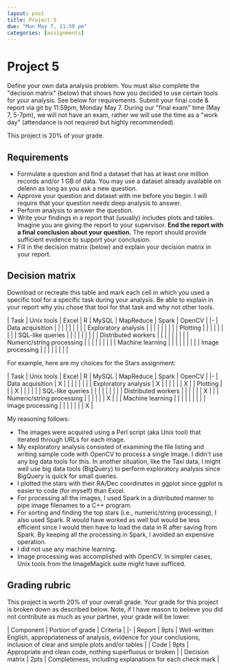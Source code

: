 ```yaml
---
layout: post
title: Project 5
due: "Mon May 7, 11:59 pm"
categories: [assignments]
---
```


# Project 5

Define your own data analysis problem. You must also complete the "decision matrix" (below) that shows how you decided to use certain tools for your analysis. See below for requirements. Submit your final code & report via git by 11:59pm, Monday May 7. During our "final exam" time (May 7, 5-7pm), we will not have an exam, rather we will use the time as a "work day" (attendance is not required but highly recommended).

This project is 20% of your grade.

## Requirements

- Formulate a question and find a dataset that has at least one million records and/or 1 GB of data. You may use a dataset already available on delenn as long as you ask a new question.
- Approve your question and dataset with me before you begin. I will require that your question needs deep analysis to answer.
- Perform analysis to answer the question.
- Write your findings in a report that (usually) includes plots and tables. Imagine you are giving the report to your supervisor. **End the report with a final conclusion about your question.** The report should provide sufficient evidence to support your conclusion.
- Fill in the decision matrix (below) and explain your decision matrix in your report.

## Decision matrix

Download or recreate this table and mark each cell in which you used a specific tool for a specific task during your analysis. Be able to explain in your report why you chose that tool for that task and why not other tools.

| Task | Unix tools | Excel | R | MySQL | MapReduce | Spark | OpenCV |
|-
| Data acquisition | | | | | | | |
| Exploratory analysis | | | | | | | |
| Plotting | | | | | | | |
| SQL-like queries | | | | | | | |
| Distributed workers | | | | | | | |
| Numeric/string processing | | | | | | | |
| Machine learning | | | | | | | |
| Image processing | | | | | | | |

For example, here are my choices for the Stars assignment:

| Task | Unix tools | Excel | R | MySQL | MapReduce | Spark | OpenCV |
|-
| Data acquisition | X | | | | | | |
| Exploratory analysis | X | | | | | | X |
| Plotting | | | X | | | | |
| SQL-like queries | | | | | | | |
| Distributed workers | | | | | | X | |
| Numeric/string processing | | | | | | X | |
| Machine learning | | | | | | | |
| Image processing | | | | | | | X |

My reasoning follows:

- The images were acquired using a Perl script (aka Unix tool) that iterated through URLs for each image.
- My exploratory analysis consisted of examining the file listing and writing sample code with OpenCV to process a single image. I didn't use any big data tools for this. In another situation, like the Taxi data, I might well use big data tools (BigQuery) to perform exploratory analysis since BigQuery is quick for small queries.
- I plotted the stars with their RA/Dec coordinates in ggplot since ggplot is easier to code (for myself) than Excel.
- For processing all the images, I used Spark in a distributed manner to pipe image filenames to a C++ program.
- For sorting and finding the top stars (i.e., numeric/string processing), I also used Spark. R would have worked as well but would be less efficient since I would then have to load the data in R after saving from Spark. By keeping all the processing in Spark, I avoided an expensive operation.
- I did not use any machine learning.
- Image processing was accomplished with OpenCV. In simpler cases, Unix tools from the ImageMagick suite might have sufficed.

## Grading rubric

This project is worth 20% of your overall grade. Your grade for this project is broken down as described below. Note, if I have reason to believe you did not contribute as much as your partner, your grade will be lower.

| Component | Portion of grade | Criteria |
|-
| Report | 9pts | Well-written English, appropriateness of analysis, evidence for your conclusions, inclusion of clear and simple plots and/or tables |
| Code | 9pts | Appropriate and clean code, nothing superfluous or broken |
| Decision matrix | 2pts | Completeness, including explanations for each check mark |

